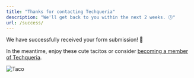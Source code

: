 ```yaml
---
title: "Thanks for contacting Techqueria"
description: "We'll get back to you within the next 2 weeks. 🕒"
url: /success/
---
```


We have successfully received your form submission! 📝

In the meantime, enjoy these cute tacitos or consider [becoming a member of Techqueria](/join/).

<div class="mb-2"></div>

![Taco](https://media.giphy.com/media/pYCdxGyLFSwgw/source.gif)
